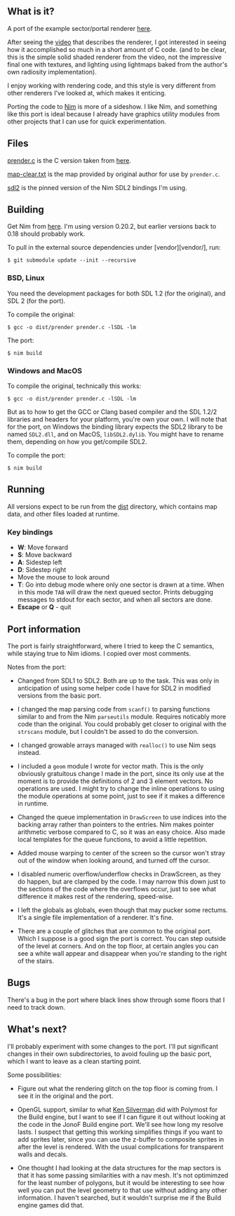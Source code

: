 ## What is it?

A port of the example sector/portal renderer [here][1].
  
After seeing the [video][2] that describes the renderer, 
I got interested in seeing how it accomplished so much
in a short amount of C code.  (and to be clear, this is the 
simple solid shaded renderer from the video, not the impressive
final one with textures, and lighting using lightmaps baked from
the author's own radiosity implementation).

I enjoy working with rendering code, and this style is
very different from other renderers I've looked at, which
makes it enticing.  

Porting the code to [Nim][4] is more of a sideshow. 
I like Nim, and something like this port is ideal because I already 
have graphics utility modules from other projects that I can use
for quick experimentation. 


## Files
[prender.c](prender.c) is the C version taken from [here][1]. 

[map-clear.txt](dist/map-clear.txt) is the map provided by original author 
for use by `prender.c`.

[sdl2](vendor/sdl2) is the pinned version of the Nim SDL2 bindings I'm using.

## Building

Get Nim from [here][4].  I'm using version 0.20.2, but earlier versions
back to 0.18 should probably work.

To pull in the external source dependencies under [vendor][vendor/], run: 

    $ git submodule update --init --recursive

### BSD, Linux

You need the development packages for both SDL 1.2 (for the original), 
and SDL 2 (for the port).

To compile the original:

    $ gcc -o dist/prender prender.c -lSDL -lm

The port:

    $ nim build

### Windows and MacOS

To compile the original, technically this works:

    $ gcc -o dist/prender prender.c -lSDL -lm

But as to how to get the GCC or Clang based compiler and the SDL 1.2/2 libraries and headers
for your platform, you're own your own.  I will note that for the port, on Windows the binding 
library expects the SDL2 library to be named `SDL2.dll`, and on MacOS, `libSDL2.dylib`. You might
have to rename them, depending on how you get/compile SDL2.  

To compile the port:

    $ nim build

## Running

All versions expect to be run from the [dist](dist/) directory, which
contains map data, and other files loaded at runtime.

### Key bindings

+ **W**: Move forward
+ **S**: Move backward
+ **A**: Sidestep left
+ **D**: Sidestep right
+ Move the mouse to look around
+ **T**: Go into debug mode where only one sector is drawn at a time.  When in this mode `TAB`
  will draw the next queued sector.  Prints debugging messages to 
  stdout for each sector, and when all sectors are done.
+ **Escape** or **Q** - quit

## Port information

The port is fairly straightforward, where I tried to keep the
C semantics, while staying true to Nim idioms. I copied over 
most comments.

Notes from the port:

+ Changed from SDL1 to SDL2. Both are up to the task.  This
  was only in anticipation of using some helper code I have
  for SDL2 in modified versions from the basic port. 
  
+ I changed the map parsing code from `scanf()`
  to parsing functions similar to and from the 
  Nim `parseutils` module. Requires noticably more code than
  the original.  You could probably get closer to original with the `strscans`
  module, but I couldn't be assed to do the conversion.

+ I changed growable arrays managed with `realloc()`
  to use Nim seqs instead. 

+ I included a `geom` module I wrote for vector math. This
  is the only obviously gratuitous change I made in the port, since its
  only use at the moment is to provide the definitions of
  2 and 3 element vectors.  No operations are used.
  I might try to change the inline operations to using the 
  module operations at some point, just to see if it makes
  a difference in runtime.

+ Changed the queue implementation in `DrawScreen` to 
  use indices into the backing array rather than pointers to the 
  entries. Nim makes pointer arithmetic verbose compared to C,
  so it was an easy choice.  Also made local templates for the
  queue functions, to avoid a little repetition.

+ Added mouse warping to center of the screen so the cursor won't stray 
  out of the window when looking around, and turned off the cursor.

+ I disabled numeric overflow/underflow checks in DrawScreen, 
  as they do happen, but are clamped by the code.  I may narrow this
  down just to the sections of the code where the overflows occur,  just to see what
  difference it makes rest of the rendering, speed-wise.

+ I left the globals as globals, even though that may pucker some rectums.
  It's a single file implementation of a renderer. It's fine.

+ There are a couple of glitches that are common to the original
  port.  Which I suppose is a good sign the port is correct.  You
  can step outside of the level at corners. And on the top floor, 
  at certain angles you can see a white wall appear and disappear
  when you're standing to the right of the stairs.

## Bugs

There's a bug in the port where black lines show through some floors that I need 
to track down.

## What's next?

I'll probably experiment with some changes to the port.  I'll put significant
changes in their own subdirectories, to avoid fouling up the basic port, which
I want to leave as a clean starting point.

Some possibilities:

+ Figure out what the rendering glitch on the top floor is coming from. 
  I see it in the original and the port.

+ OpenGL support, similar to what [Ken Silverman][3] did with Polymost
   for the Build engine, but I want to see if I can figure it out without looking
   at the code in the JonoF Build engine port. We'll see how long my resolve lasts.
   I suspect that getting this working simplifies things if you want to add sprites 
   later, since you can use the z-buffer to composite sprites in after the level is 
   rendered. With the usual complications for transparent walls and decals.

+ One thought I had looking at the data structures for the map sectors is that
   it has some passing similarities with a nav mesh.  It's not optimimzed
   for the least number of polygons, but it would be interesting to see how
   well you can put the level geometry to that use without adding any other 
   information. I haven't searched, but it wouldn't surprise me if the Build engine
   games did that.

[1]: https://bisqwit.iki.fi/jutut/kuvat/programming_examples/portalrendering.html 
[2]: https://www.youtube.com/watch?v=HQYsFshbkYw
[3]: http://advsys.net/ken/default.htm
[4]: https://nim-lang.org

